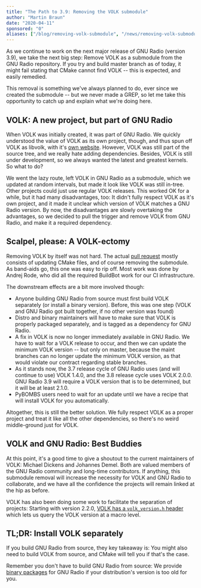 ```yaml
---
title: "The Path to 3.9: Removing the VOLK submodule"
author: "Martin Braun"
date: "2020-04-11"
sponsored: "0"
aliases: ["/blog/removing-volk-submodule", "/news/removing-volk-submodule"]
---
```


As we continue to work on the next major release of GNU Radio (version 3.9), we
take the next big step: Remove VOLK as a submodule from the GNU Radio repository.
If you try and build master branch as of today, it might fail stating that CMake
cannot find VOLK -- this is expected, and easily remedied.

This removal is something we've always planned to do, ever since we created the
submodule -- but we never made a GREP, so let me take this opportunity to catch
up and explain what we're doing here.

<!--more-->

## VOLK: A new project, but part of GNU Radio

When VOLK was initially created, it was part of GNU Radio. We quickly understood
the value of VOLK as its own project, though, and thus spun off VOLK as libvolk,
with it's [own website](https://libvolk.org). However, VOLK was still part of
the source tree, and we really hate adding dependencies. Besides, VOLK is still
under development, so we always wanted the latest and greatest kernels. So what
to do?

We went the lazy route, left VOLK in GNU Radio as a submodule, which we updated
at random intervals, but made it look like VOLK was still in-tree. Other projects
could just use regular VOLK releases. This worked OK for a while, but it had
many disadvantages, too: It didn't fully respect VOLK as it's own project, and
it made it unclear which version of VOLK matches a GNU Radio version. By now,
the disadvantages are slowly overtaking the advantages, so we decided to pull
the trigger and remove VOLK from GNU Radio, and make it a required dependency.

## Scalpel, please: A VOLK-ectomy

Removing VOLK by itself was not hard. The actual
[pull request](https://github.com/gnuradio/gnuradio/pull/3346)
mostly consists of updating CMake files, and of course removing the submodule.
As band-aids go, this one was easy to rip off. Most work was done by Andrej Rode,
who did all the required BuildBot work for our CI infrastructure.

The downstream effects are a bit more involved though:

- Anyone building GNU Radio from source must first build VOLK separately (or
  install a binary version). Before, this was one step (VOLK and GNU Radio got
  built together, if no other version was found)
- Distro and binary maintainers will have to make sure that VOLK is properly
  packaged separately, and is tagged as a dependency for GNU Radio.
- A fix in VOLK is now no longer immediately available in GNU Radio. We have to
  wait for a VOLK release to occur, and then we can update the minimum VOLK
  version -- but only on master, because the maint branches can no longer update
  the minimum VOLK version, as that would violate our contract regarding stable
  branches.
- As it stands now, the 3.7 release cycle of GNU Radio uses (and will
  continue to use) VOLK 1.4.0, and the 3.8 release cycle uses VOLK 2.0.0. GNU
  Radio 3.9 will require a VOLK version that is to be determined, but it will be at
  least 2.1.0.
- PyBOMBS users need to wait for an update until we have a recipe that will
  install VOLK for you automatically.

Altogether, this is still the better solution. We fully respect VOLK as a proper
project and treat it like all the other dependencies, so there's no weird
middle-ground just for VOLK.

## VOLK and GNU Radio: Best Buddies

At this point, it's a good time to give a shoutout to the current maintainers of
VOLK: Michael Dickens and Johannes Demel. Both are valued members of the GNU
Radio community and long-time contributors. If anything, this submodule removal
will increase the necessity for VOLK and GNU Radio to collaborate, and we have
all the confidence the projects will remain linked at the hip as before.

VOLK has also been doing some work to facilitate the separation of projects:
Starting with version 2.2.0,
[VOLK has a `volk_version.h` header](https://github.com/gnuradio/volk/pull/346)
which lets us query the VOLK version at a macro level.

## TL;DR: Install VOLK separately

If you build GNU Radio from source, they key takeaway is: You might also need to
build VOLK from source, and CMake will tell you if that's the case.

Remember you don't have to build GNU Radio from source: We provide
[binary packages](https://wiki.gnuradio.org/index.php/InstallingGR#From_Binaries)
for GNU Radio if your distribution's version is too old for you.
